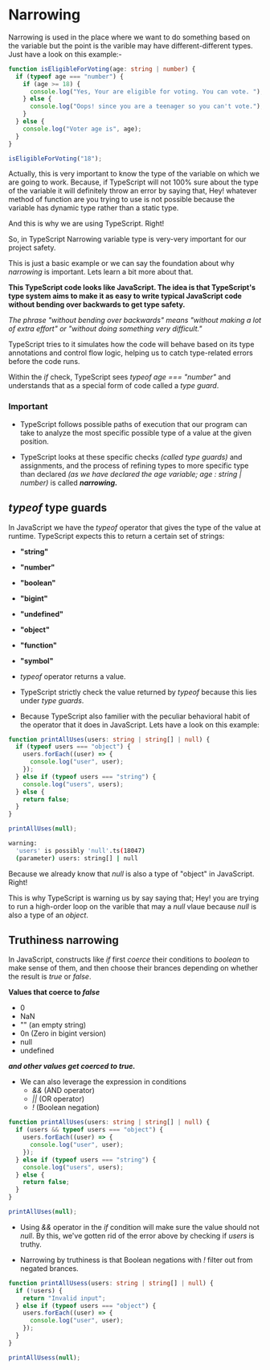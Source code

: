 # Narrowing

Narrowing is used in the place where we want to do something based on the variable but the point is the varible may have different-different types. Just have a look on this example:-

```ts
function isEligibleForVoting(age: string | number) {
  if (typeof age === "number") {
    if (age >= 18) {
      console.log("Yes, Your are eligible for voting. You can vote. ");
    } else {
      console.log("Oops! since you are a teenager so you can't vote.");
    }
  } else {
    console.log("Voter age is", age);
  }
}

isEligibleForVoting("18");
```

Actually, this is very important to know the type of the variable on which we are going to work. Because, if TypeScript will not 100% sure about the type of the variable it will definitely throw an error by saying that, Hey! whatever method of function are you trying to use is not possible because the variable has dynamic type rather than a static type.

And this is why we are using TypeScript. Right!

So, in TypeScript Narrowing variable type is very-very important for our project safety.

This is just a basic example or we can say the foundation about why _narrowing_ is important. Lets learn a bit more about that.

**This TypeScript code looks like JavaScript. The idea is that TypeScript's type system aims to make it as easy to write typical JavaScript code without bending over backwards to get type safety.**

_The phrase "without bending over backwards" means "without making a lot of extra effort" or "without doing something very difficult."_

TypeScript tries to it simulates how the code will behave based on its type annotations and control flow logic, helping us to catch type-related errors before the code runs.

Within the _if_ check, TypeScript sees _typeof age === "number"_ and understands that as a special form of code called a _type guard_.

### **Important**

- TypeScript follows possible paths of execution that our program can take to analyze the most specific possible type of a value at the given position.

- TypeScript looks at these specific checks _(called type guards)_ and assignments, and the process of refining types to more specific type than declared _(as we have declared the age variable; age : string | number)_ is called **_narrowing._**

## _typeof_ type guards

In JavaScript we have the _typeof_ operator that gives the type of the value at runtime. TypeScript expects this to return a certain set of strings:

- **"string"**
- **"number"**
- **"boolean"**
- **"bigint"**
- **"undefined"**
- **"object"**
- **"function"**
- **"symbol"**

- _typeof_ operator returns a value.
- TypeScript strictly check the value returned by _typeof_ because this lies under _type guards_.
- Because TypeScript also familier with the peculiar behavioral habit of the operator that it does in JavaScript. Lets have a look on this example:

```ts
function printAllUses(users: string | string[] | null) {
  if (typeof users === "object") {
    users.forEach((user) => {
      console.log("user", user);
    });
  } else if (typeof users === "string") {
    console.log("users", users);
  } else {
    return false;
  }
}

printAllUses(null);
```

```bash
warning:
  'users' is possibly 'null'.ts(18047)
  (parameter) users: string[] | null
```

Because we already know that _null_ is also a type of "object" in JavaScript. Right!

This is why TypeScript is warning us by say saying that; Hey! you are trying to run a high-order loop on the varible that may a _null_ vlaue because _null_ is also a type of an _object_.

## Truthiness narrowing

In JavaScript, constructs like _if_ first _coerce_ their conditions to _boolean_ to make sense of them, and then choose their brances depending on whether the result is _true_ or _false_.

**Values that coerce to _false_**

- 0
- NaN
- "" (an empty string)
- 0n (Zero in bigint version)
- null
- undefined

**_and other values get coerced to true._**

- We can also leverage the expression in conditions
  - _&&_ (AND operator)
  - _||_ (OR operator)
  - _!_ (Boolean negation)

```ts
function printAllUses(users: string | string[] | null) {
  if (users && typeof users === "object") {
    users.forEach((user) => {
      console.log("user", user);
    });
  } else if (typeof users === "string") {
    console.log("users", users);
  } else {
    return false;
  }
}

printAllUses(null);
```

- Using _&&_ operator in the _if_ condition will make sure the value should not _null_. By this, we've gotten rid of the error above by checking if _users_ is truthy.

- Narrowing by truthiness is that Boolean negations with _!_ filter out from negated brances.

```ts
function printAllUsess(users: string | string[] | null) {
  if (!users) {
    return "Invalid input";
  } else if (typeof users === "object") {
    users.forEach((user) => {
      console.log("user", user);
    });
  }
}

printAllUsess(null);
```

